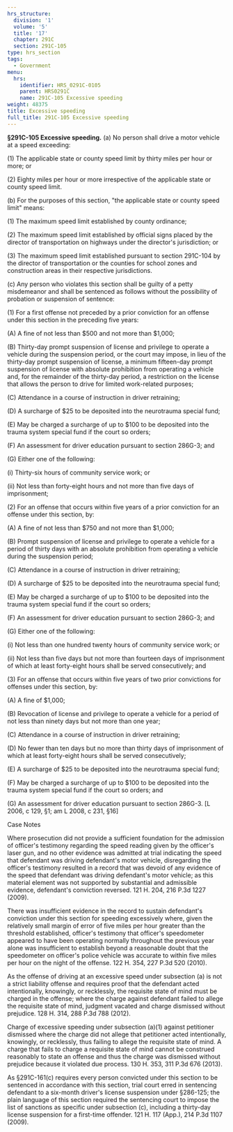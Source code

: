 ```yaml
---
hrs_structure:
  division: '1'
  volume: '5'
  title: '17'
  chapter: 291C
  section: 291C-105
type: hrs_section
tags:
  - Government
menu:
  hrs:
    identifier: HRS_0291C-0105
    parent: HRS0291C
    name: 291C-105 Excessive speeding
weight: 48375
title: Excessive speeding
full_title: 291C-105 Excessive speeding
---
```

**§291C-105 Excessive speeding.** (a) No person shall drive a motor vehicle at a speed exceeding:

(1) The applicable state or county speed limit by thirty miles per hour or more; or

(2) Eighty miles per hour or more irrespective of the applicable state or county speed limit.

(b) For the purposes of this section, "the applicable state or county speed limit" means:

(1) The maximum speed limit established by county ordinance;

(2) The maximum speed limit established by official signs placed by the director of transportation on highways under the director's jurisdiction; or

(3) The maximum speed limit established pursuant to section 291C-104 by the director of transportation or the counties for school zones and construction areas in their respective jurisdictions.

(c) Any person who violates this section shall be guilty of a petty misdemeanor and shall be sentenced as follows without the possibility of probation or suspension of sentence:

(1) For a first offense not preceded by a prior conviction for an offense under this section in the preceding five years:

(A) A fine of not less than $500 and not more than $1,000;

(B) Thirty-day prompt suspension of license and privilege to operate a vehicle during the suspension period, or the court may impose, in lieu of the thirty-day prompt suspension of license, a minimum fifteen-day prompt suspension of license with absolute prohibition from operating a vehicle and, for the remainder of the thirty-day period, a restriction on the license that allows the person to drive for limited work-related purposes;

(C) Attendance in a course of instruction in driver retraining;

(D) A surcharge of $25 to be deposited into the neurotrauma special fund;

(E) May be charged a surcharge of up to $100 to be deposited into the trauma system special fund if the court so orders;

(F) An assessment for driver education pursuant to section 286G-3; and

(G) Either one of the following:

(i) Thirty-six hours of community service work; or

(ii) Not less than forty-eight hours and not more than five days of imprisonment;

(2) For an offense that occurs within five years of a prior conviction for an offense under this section, by:

(A) A fine of not less than $750 and not more than $1,000;

(B) Prompt suspension of license and privilege to operate a vehicle for a period of thirty days with an absolute prohibition from operating a vehicle during the suspension period;

(C) Attendance in a course of instruction in driver retraining;

(D) A surcharge of $25 to be deposited into the neurotrauma special fund;

(E) May be charged a surcharge of up to $100 to be deposited into the trauma system special fund if the court so orders;

(F) An assessment for driver education pursuant to section 286G-3; and

(G) Either one of the following:

(i) Not less than one hundred twenty hours of community service work; or

(ii) Not less than five days but not more than fourteen days of imprisonment of which at least forty-eight hours shall be served consecutively; and

(3) For an offense that occurs within five years of two prior convictions for offenses under this section, by:

(A) A fine of $1,000;

(B) Revocation of license and privilege to operate a vehicle for a period of not less than ninety days but not more than one year;

(C) Attendance in a course of instruction in driver retraining;

(D) No fewer than ten days but no more than thirty days of imprisonment of which at least forty-eight hours shall be served consecutively;

(E) A surcharge of $25 to be deposited into the neurotrauma special fund;

(F) May be charged a surcharge of up to $100 to be deposited into the trauma system special fund if the court so orders; and

(G) An assessment for driver education pursuant to section 286G-3\. [L 2006, c 129, §1; am L 2008, c 231, §16]

Case Notes

Where prosecution did not provide a sufficient foundation for the admission of officer's testimony regarding the speed reading given by the officer's laser gun, and no other evidence was admitted at trial indicating the speed that defendant was driving defendant's motor vehicle, disregarding the officer's testimony resulted in a record that was devoid of any evidence of the speed that defendant was driving defendant's motor vehicle; as this material element was not supported by substantial and admissible evidence, defendant's conviction reversed. 121 H. 204, 216 P.3d 1227 (2009).

There was insufficient evidence in the record to sustain defendant's conviction under this section for speeding excessively where, given the relatively small margin of error of five miles per hour greater than the threshold established, officer's testimony that officer's speedometer appeared to have been operating normally throughout the previous year alone was insufficient to establish beyond a reasonable doubt that the speedometer on officer's police vehicle was accurate to within five miles per hour on the night of the offense. 122 H. 354, 227 P.3d 520 (2010).

As the offense of driving at an excessive speed under subsection (a) is not a strict liability offense and requires proof that the defendant acted intentionally, knowingly, or recklessly, the requisite state of mind must be charged in the offense; where the charge against defendant failed to allege the requisite state of mind, judgment vacated and charge dismissed without prejudice. 128 H. 314, 288 P.3d 788 (2012).

Charge of excessive speeding under subsection (a)(1) against petitioner dismissed where the charge did not allege that petitioner acted intentionally, knowingly, or recklessly, thus failing to allege the requisite state of mind. A charge that fails to charge a requisite state of mind cannot be construed reasonably to state an offense and thus the charge was dismissed without prejudice because it violated due process. 130 H. 353, 311 P.3d 676 (2013).

As §291C-161(c) requires every person convicted under this section to be sentenced in accordance with this section, trial court erred in sentencing defendant to a six-month driver's license suspension under §286-125; the plain language of this section required the sentencing court to impose the list of sanctions as specific under subsection (c), including a thirty-day license suspension for a first-time offender. 121 H. 117 (App.), 214 P.3d 1107 (2009).